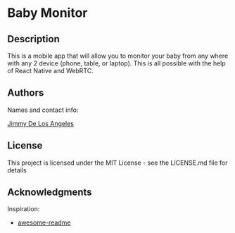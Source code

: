 # Baby Monitor

## Description

This is a mobile app that will allow you to monitor your baby from any where with any 2 device (phone, table, or laptop). This is all possible with the help of React Native and WebRTC.


## Authors

Names and contact info:

[Jimmy De Los Angeles](https://www.linkedin.com/in/jimmydla/)

## License

This project is licensed under the MIT License - see the LICENSE.md file for details

## Acknowledgments

Inspiration:

- [awesome-readme](https://github.com/matiassingers/awesome-readme)
